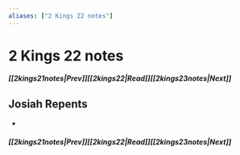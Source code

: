 ```yaml
---
aliases: ["2 Kings 22 notes"]
---
```

# 2 Kings 22 notes
##### <span class=arrow-left></span>[[2kings21notes|Prev]]<span class=navigation-separator></span>[[2kings22|Read]]<span class=navigation-separator></span>[[2kings23notes|Next]]<span class=arrow-right></span>
## Josiah Repents
- 
##### <span class=arrow-left></span>[[2kings21notes|Prev]]<span class=navigation-separator></span>[[2kings22|Read]]<span class=navigation-separator></span>[[2kings23notes|Next]]<span class=arrow-right></span>